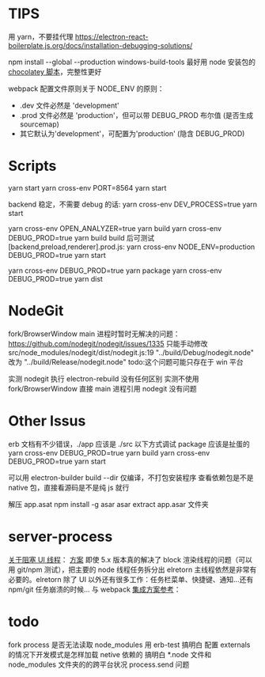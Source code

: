 # TIPS

用 yarn，不要挂代理
<https://electron-react-boilerplate.js.org/docs/installation-debugging-solutions/>

npm install --global --production windows-build-tools
最好用 node 安装包的 [chocolatey 脚本](https://github.com/nodejs/node/edit/master/tools/msvs/install_tools/install_tools.bat)，完整性更好

webpack 配置文件原则关于 NODE_ENV 的原则：

- .dev 文件必然是 'development'
- .prod 文件必然是 'production'，但可以带 DEBUG_PROD 布尔值 (是否生成 sourcemap)
- 其它默认为'development'，可配置为'production' (隐含 DEBUG_PROD)

# Scripts

yarn start
yarn cross-env PORT=8564 yarn start

backend 稳定，不需要 debug 的话:
yarn cross-env DEV_PROCESS=true yarn start

yarn cross-env OPEN_ANALYZER=true yarn build
yarn cross-env DEBUG_PROD=true yarn build
build 后可测试 [backend,preload,renderer].prod.js:
yarn cross-env NODE_ENV=production DEBUG_PROD=true yarn start

yarn cross-env DEBUG_PROD=true yarn package
yarn cross-env DEBUG_PROD=true yarn dist

# NodeGit

fork/BrowserWindow main 进程时暂时无解决的问题：
https://github.com/nodegit/nodegit/issues/1335
只能手动修改 src/node_modules/nodegit/dist/nodegit.js:19
"../build/Debug/nodegit.node" 改为 "../build/Release/nodegit.node"
todo:这个问题可能只存在于 win 平台

实测 nodegit 执行 electron-rebuild 没有任何区别
实测不使用 fork/BrowserWindow 直接 main 进程引用 nodegit 没有问题

# Other Issus

erb 文档有不少错误，./app 应该是 ./src
以下方式调试 package 应该是扯蛋的
yarn cross-env DEBUG_PROD=true yarn build
yarn cross-env DEBUG_PROD=true yarn start

可以用 electron-builder build --dir 仅编译，不打包安装程序
查看依赖包是不是 native 包，直接看源码是不是纯 js 就行

解压 app.asat
npm install -g asar
asar extract app.asar 文件夹

# server-process

[关于阻塞 UI 线程](https://github.com/electron/electron/issues/12098)：
[方案](https://github.com/jlongster/electron-with-server-example) 即使 5.x 版本真的解决了 block 渲染线程的问题（可以用 git/npm 测试），把主要的 node 线程任务拆分出 elretorn 主线程依然是非常有必要的。elretorn 除了 UI 以外还有很多工作：任务栏菜单、快捷键、通知...还有 npm/git 任务崩溃的时候...
与 webpack [集成方案参考](https://github.com/jlongster/electron-with-server-example/issues/6#issuecomment-611617665)：

# todo

fork process 是否无法读取 node_modules
用 erb-test 搞明白 配置 externals 的情况下开发模式是怎样加载 netive 依赖的
搞明白 \*.node 文件和 node_modules 文件夹的的跨平台状况
process.send 问题

